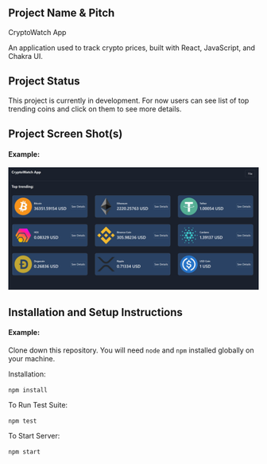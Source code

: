 ## Project Name & Pitch

CryptoWatch App

An application used to track crypto prices, built with React, JavaScript, and Chakra UI.

## Project Status

This project is currently in development. For now users can see list of top trending coins and click on them to see more details.


## Project Screen Shot(s)

#### Example:   

![Screenshot](cryptowatchapp-snip.jpg)

## Installation and Setup Instructions

#### Example:  

Clone down this repository. You will need `node` and `npm` installed globally on your machine.  

Installation:

`npm install`  

To Run Test Suite:  

`npm test`  

To Start Server:

`npm start`  


  

